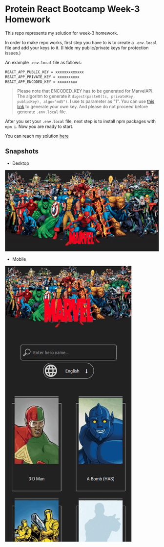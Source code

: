 # Protein React Bootcamp Week-3 Homework

This repo represents my solution for week-3 homework.

In order to make repo works, first step you have to is to create a ```.env.local``` file and add your keys to it. (I hide my public/private keys for protection issues.)

An example `.env.local` file as follows:

```
REACT_APP_PUBLIC_KEY = xxxxxxxxxxxxx
REACT_APP_PRIVATE_KEY = xxxxxxxxxx
REACT_APP_ENCODED_KEY = xxxxxxxxx
```

> Please note that ENCODED_KEY has to be generated for MarvelAPI. The algoritm to generate it `digest(paste0(ts, privateKey, publicKey), algo="md5")`. I use ts parameter as "1". You can use [this link](https://www.md5hashgenerator.com/) to generate your own key. And please do not proceed before generate `.env.local` file.

After you set your `.env.local` file, next step is to install npm packages with `npm i`. Now you are ready to start.

You can reach my solution [here](https://marvelheroes0001.web.app)

## Snapshots

-   Desktop

![desktop](./desktop.gif)

-   Mobile

![tablet](./mobile.gif)

